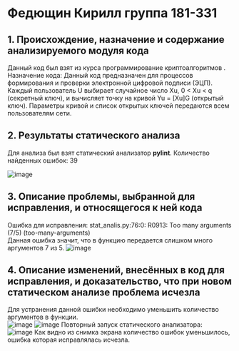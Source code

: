 # Федющин Кирилл группа 181-331
## 1. Происхождение, назначение и содержание анализируемого модуля кода  
Данный код был взят из курса программирование криптоалгоритмов .   
Назначение кода: Данный код предназначен для процессов формирования и проверки электронной цифровой подписи (ЭЦП). Каждый пользователь U выбирает случайное число Xu, 0 < Xu < q
(секретный ключ), и вычисляет точку на кривой Yu = [Xu]G (открытый ключ). 
Параметры кривой и список открытых ключей передаются всем 
пользователям сети.
## 2. Результаты статического  анализа
Для анализа был взят статический анализатор <b>pylint</b>. 
Количество найденных ошибок: 39

![image](https://user-images.githubusercontent.com/25369116/214783366-2bd8a226-0dd9-4dc4-b881-51256ff9eb57.png)

## 3. Описание проблемы, выбранной для исправления, и относящегося к ней кода
Ошибка для исправления: stat_analis.py:76:0: R0913: Too many arguments (7/5) (too-many-arguments)  
Данная ошибка значит, что в функцию передается слишком много аргументов 7 из 5.
![image](https://user-images.githubusercontent.com/25369116/214788502-2d6a4e07-2051-4c1c-ba32-4aab0a6d37db.png)


## 4. Описание изменений,  внесённых  в  код  для исправления,  и  доказательство,  что  при  новом статическом анализе проблема исчезла
Для устранения данной ошибки необходимо уменьшить количество аргументов в функции.   
![image](https://user-images.githubusercontent.com/25369116/214785719-cddc1ddc-2bca-452e-bdaa-eee553f7bcf5.png)
![image](https://user-images.githubusercontent.com/25369116/214785787-e47a956e-91b1-49d7-b5d2-d734f54a4bf7.png)
Повторный запуск статического анализатора:  
![image](https://user-images.githubusercontent.com/25369116/214786707-c3dd8c3f-2892-4739-bf55-17f6cba1a25e.png)
Как видно из снимка экрана количество ошибок уменьшилось, ошибка которая исправлялась исчезла.
